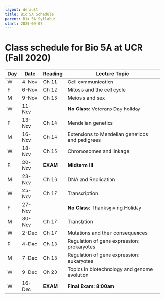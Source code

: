 ```yaml
---
layout: default
title: Bio 5A Schedule
parent: Bio 5A Syllabus
start: 2020-09-07
---
```


# Class schedule for Bio 5A at UCR (Fall 2020)

| Day | Date   | Reading | Lecture Topic                                   |
|-----|--------|---------|-------------------------------------------------|
| W   | 4-Nov  | Ch 11   | Cell communication                              |
| F   | 6-Nov  | Ch 12   | Mitosis and the cell cycle                      |
| M   | 9-Nov  | Ch 13   | Meiosis and sex                                 |
| W   | 11-Nov |         | **No Class**: Veterans Day holiday              |
| F   | 13-Nov | Ch 14   | Mendelian genetics                              |
| M   | 16-Nov | Ch 14   | Extensions to Mendelian geneticcs and pedigrees |
| W   | 18-Nov | Ch 15   | Chromosomes and linkage                         |
| F   | 20-Nov | **EXAM**| **Midterm III**                                 |
| M   | 23-Nov | Ch 16   | DNA and Replication                             |
| W   | 25-Nov | Ch 17   | Transcription                                   |
| F   | 27-Nov |         | **No Class**: Thanksgiving Holiday              |
| M   | 30-Nov | Ch 17   | Translation                                     |
| W   | 2-Dec  | Ch 17   | Mutations and their consequences                |
| F   | 4-Dec  | Ch 18   | Regulation of gene expression: prokaryotes      |
| M   | 7-Dec  | Ch 18   | Regulation of gene expression: eukaryotes       |
| W   | 9-Dec  | Ch 20   | Topics in biotechnology and genome evolution    |
| W   | 16-Dec | **EXAM**| **Final Exam: 8:00am**                          |